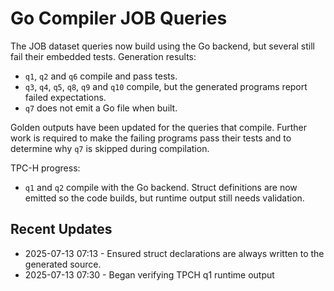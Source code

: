 # Go Compiler JOB Queries

The JOB dataset queries now build using the Go backend, but several
still fail their embedded tests. Generation results:

- `q1`, `q2` and `q6` compile and pass tests.
- `q3`, `q4`, `q5`, `q8`, `q9` and `q10` compile, but the generated
  programs report failed expectations.
- `q7` does not emit a Go file when built.

Golden outputs have been updated for the queries that compile. Further
work is required to make the failing programs pass their tests and to
determine why `q7` is skipped during compilation.

TPC-H progress:

- `q1` and `q2` compile with the Go backend. Struct definitions are now
  emitted so the code builds, but runtime output still needs validation.

## Recent Updates

- 2025-07-13 07:13 - Ensured struct declarations are always written to the
  generated source.
- 2025-07-13 07:30 - Began verifying TPCH q1 runtime output
